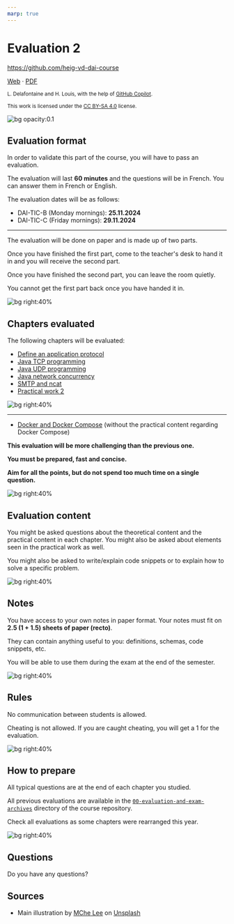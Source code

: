 ```yaml
---
marp: true
---
```


<!--
theme: custom-marp-theme
size: 16:9
paginate: true
author: L. Delafontaine and H. Louis, with the help of GitHub Copilot
title: 'HEIG-VD DAI - Evaluation 2'
description: 'Evaluation 2 for the DAI course at HEIG-VD, Switzerland'
footer: '[**HEIG-VD**](https://heig-vd.ch) - [DAI 2025-2026](https://github.com/heig-vd-dai-course/heig-vd-dai-course) - [CC BY-SA 4.0](https://github.com/heig-vd-dai-course/heig-vd-dai-course/blob/main/LICENSE.md)'
headingDivider: 6
-->

[web]: https://heig-vd-dai-course.github.io/heig-vd-dai-course/17-evaluation-2/
[pdf]:
	https://heig-vd-dai-course.github.io/heig-vd-dai-course/17-evaluation-2/17-evaluation-2-presentation.pdf
[license]:
	https://github.com/heig-vd-dai-course/heig-vd-dai-course/blob/main/LICENSE.md
[illustration]: ./images/main-illustration.jpg

# Evaluation 2

<!--
_class: lead
_paginate: false
-->

<https://github.com/heig-vd-dai-course>

[Web][web] · [PDF][pdf]

<small>L. Delafontaine and H. Louis, with the help of
[GitHub Copilot](https://github.com/features/copilot).</small>

<small>This work is licensed under the [CC BY-SA 4.0][license] license.</small>

![bg opacity:0.1][illustration]

## Evaluation format

In order to validate this part of the course, you will have to pass an
evaluation.

The evaluation will last **60 minutes** and the questions will be in French. You
can answer them in French or English.

The evaluation dates will be as follows:

- DAI-TIC-B (Monday mornings): **25.11.2024**
- DAI-TIC-C (Friday mornings): **29.11.2024**

---

The evaluation will be done on paper and is made up of two parts.

Once you have finished the first part, come to the teacher's desk to hand it in
and you will receive the second part.

Once you have finished the second part, you can leave the room quietly.

You cannot get the first part back once you have handed it in.

![bg right:40%][illustration]

## Chapters evaluated

The following chapters will be evaluated:

- [Define an application protocol](https://github.com/heig-vd-dai-course/heig-vd-dai-course/blob/main/11-define-an-application-protocol)
- [Java TCP programming](https://github.com/heig-vd-dai-course/heig-vd-dai-course/blob/main/12-java-tcp-programming)
- [Java UDP programming](https://github.com/heig-vd-dai-course/heig-vd-dai-course/blob/main/13-java-udp-programming)
- [Java network concurrency](https://github.com/heig-vd-dai-course/heig-vd-dai-course/blob/main/14-java-network-concurrency)
- [SMTP and ncat](https://github.com/heig-vd-dai-course/heig-vd-dai-course/blob/main/15-smtp-and-ncat)
- [Practical work 2](https://github.com/heig-vd-dai-course/heig-vd-dai-course/blob/main/16-practical-work-2)

![bg right:40%][illustration]

---

- [Docker and Docker Compose](https://github.com/heig-vd-dai-course/heig-vd-dai-course/tree/main/06-docker-and-docker-compose)
  (without the practical content regarding Docker Compose)

**This evaluation will be more challenging than the previous one.**

**You must be prepared, fast and concise.**

**Aim for all the points, but do not spend too much time on a single question.**

![bg right:40%][illustration]

## Evaluation content

You might be asked questions about the theoretical content and the practical
content in each chapter. You might also be asked about elements seen in the
practical work as well.

You might also be asked to write/explain code snippets or to explain how to
solve a specific problem.

![bg right:40%][illustration]

## Notes

You have access to your own notes in paper format. Your notes must fit on **2.5
(1 + 1.5) sheets of paper (recto)**.

They can contain anything useful to you: definitions, schemas, code snippets,
etc.

You will be able to use them during the exam at the end of the semester.

![bg right:40%][illustration]

## Rules

No communication between students is allowed.

Cheating is not allowed. If you are caught cheating, you will get a 1 for the
evaluation.

![bg right:40%][illustration]

## How to prepare

All typical questions are at the end of each chapter you studied.

All previous evaluations are available in the
[`00-evaluation-and-exam-archives`](https://github.com/heig-vd-dai-course/heig-vd-dai-course/tree/main/00-evaluation-and-exam-archives)
directory of the course repository.

Check all evaluations as some chapters were rearranged this year.

![bg right:40%][illustration]

## Questions

<!-- _class: lead -->

Do you have any questions?

## Sources

- Main illustration by [MChe Lee](https://unsplash.com/@mclee) on
  [Unsplash](https://unsplash.com/photos/PC91Jm1DlWA)

